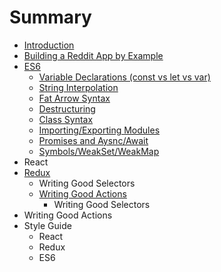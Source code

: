# Summary

* [Introduction](README.md)
* [Building a Reddit App by Example](building_a_reddit_app_by_example.md)
* [ES6](ES6.md)
   * [Variable Declarations (const vs let vs var)](variable_declarations_const_vs_let_vs_var.md)
   * [String Interpolation](string_interpolation.md)
   * [Fat Arrow Syntax](fat_arrow_syntax.md)
   * [Destructuring](destructuring.md)
   * [Class Syntax](class_syntax.md)
   * [Importing/Exporting Modules](importingexporting_modules.md)
   * [Promises and Aysnc/Await](promises_and_aysncawait.md)
   * [Symbols/WeakSet/WeakMap](symbolsweaksetweakmap.md)
* React
* [Redux](React.md)
   * Writing Good Selectors
   * [Writing Good Actions](writing_good_actions.md)
       * Writing Good Selectors
* Writing Good Actions
* Style Guide
   * React
   * Redux
   * ES6

